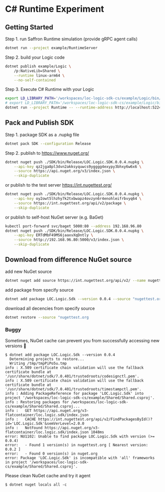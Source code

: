 # C# Runtime Experiment

## Getting Started

Step 1. run Saffron Runtime simulation (provide gRPC agent calls)

```bash
dotnet run --project example/RuntimeServer
```

Step 2. build your Logic code

```bash
dotnet publish example/Logic \
    /p:NativeLib=Shared \
    --runtime linux-arm64 \
    --no-self-contained
```

Step 3. Execute C# Runtime with your Logic

```bash
export LD_LIBRARY_PATH='/workspaces/loc-logic-sdk-cs/example/Logic/bin/Debug/net7.0/linux-arm64/publish'
# export LD_LIBRARY_PATH='/workspaces/loc-logic-sdk-cs/example/Logic/bin/release/net7.0/linux-arm64/publish'
dotnet run --project Runtime -- --runtime-address http://localhost:5224 --ctx b2sK
```

## Pack and Publish SDK

Step 1. package SDK as a .nupkg file

```bash
dotnet pack SDK --configuration Release
```

Step 2.
publish to https://www.nuget.org/

```bash
dotnet nuget push ./SDK/bin/Release/LOC.Logic.SDK.0.0.4.nupkg \
    --api-key qz2jga8pl3dvn2akksyquwcs9ygggg4exypy3bhxy6w6x6 \
    --source https://api.nuget.org/v3/index.json \
    --skip-duplicate
```

or publish to the test server https://int.nugettest.org/

```bash
dotnet nuget push ./SDK/bin/Release/LOC.Logic.SDK.0.0.4.nupkg \
    --api-key oy2owt5lhzhy7k2txbwapz4ovzyn6r4enohleifrbvyq64 \
    --source https://int.nugettest.org/api/v2/package \
    --skip-duplicate
```

or publish to self-host NuGet server (e.g. BaGet)

```bash
kubectl port-forward svc/baget 5000:80 --address 192.168.96.80
dotnet nuget push ./SDK/bin/Release/LOC.Logic.SDK.0.0.4.nupkg \
    --api-key ERTdMbF49MS6jaaxvXqDntly \
    --source http://192.168.96.80:5000/v3/index.json \
    --skip-duplicate
```

## Download from difference NuGet source

add new NuGet source

```bash
dotnet nuget add source https://int.nugettest.org/api/v2/ --name nugettest.org
```

add package from specify source

```bash
dotnet add package LOC.Logic.Sdk --version 0.0.4 --source "nugettest.org"
```

download all decencies from specify source

```bash
dotnet restore --source "nugettest.org
```

### Buggy

Sometimes, NuGet cache can prevent you from successfully accessing new versions 🥲
```
$ dotnet add package LOC.Logic.Sdk --version 0.0.4
  Determining projects to restore...
  Writing /tmp/tmpPiPo5u.tmp
info : X.509 certificate chain validation will use the fallback certificate bundle at '/usr/share/dotnet/sdk/7.0.401/trustedroots/codesignctl.pem'.
info : X.509 certificate chain validation will use the fallback certificate bundle at '/usr/share/dotnet/sdk/7.0.401/trustedroots/timestampctl.pem'.
info : Adding PackageReference for package 'LOC.Logic.Sdk' into project '/workspaces/loc-logic-sdk-cs/example/Shared/Shared.csproj'.
info : Restoring packages for /workspaces/loc-logic-sdk-cs/example/Shared/Shared.csproj...
info :   GET https://api.nuget.org/v3-flatcontainer/loc.logic.sdk/index.json
info :   CACHE https://int.nugettest.org/api/v2/FindPackagesById()?id='LOC.Logic.Sdk'&semVerLevel=2.0.0
info :   NotFound https://api.nuget.org/v3-flatcontainer/loc.logic.sdk/index.json 1048ms
error: NU1102: Unable to find package LOC.Logic.Sdk with version (>= 0.0.4)
error:   - Found 1 version(s) in nugettest.org [ Nearest version: 0.0.2 ]
error:   - Found 0 version(s) in nuget.org
error: Package 'LOC.Logic.Sdk' is incompatible with 'all' frameworks in project '/workspaces/loc-logic-sdk-cs/example/Shared/Shared.csproj'.
```

Please clean NuGet cache and try it agent
```
$ dotnet nuget locals all -c
```
